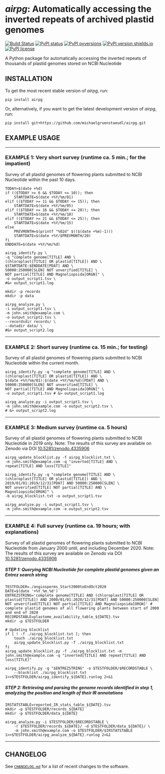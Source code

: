 *airpg*: Automatically accessing the inverted repeats of archived plastid genomes
=================================================================================

[![Build Status](https://travis-ci.com/michaelgruenstaeudl/airpg.svg?branch=master)](https://travis-ci.com/michaelgruenstaeudl/airpg)
[![PyPI status](https://img.shields.io/pypi/status/airpg.svg)](https://pypi.python.org/pypi/airpg/)
[![PyPI pyversions](https://img.shields.io/pypi/pyversions/airpg.svg)](https://pypi.python.org/pypi/airpg/)
[![PyPI version shields.io](https://img.shields.io/pypi/v/airpg.svg)](https://pypi.python.org/pypi/airpg/)
[![PyPI license](https://img.shields.io/pypi/l/airpg.svg)](https://pypi.python.org/pypi/airpg/)

A Python package for automatically accessing the inverted repeats of thousands of plastid genomes stored on NCBI Nucleotide

## INSTALLATION
To get the most recent stable version of *airpg*, run:

    pip install airpg

Or, alternatively, if you want to get the latest development version of *airpg*, run:

    pip install git+https://github.com/michaelgruenstaeudl/airpg.git


## EXAMPLE USAGE

---------------------------------------------------------------------------------------------------------------------------

### EXAMPLE 1: Very short survey (runtime ca. 5 min.; for the impatient)
Survey of all plastid genomes of flowering plants submitted to NCBI Nucleotide within the past 10 days.
```
TODAY=$(date +%d)
if (($TODAY >= 6 && $TODAY <= 10)); then
    STARTDATE=$(date +%Y/%m/01)
elif (($TODAY >= 11 && $TODAY <= 15)); then
    STARTDATE=$(date +%Y/%m/05)
elif (($TODAY >= 16 && $TODAY <= 20)); then
    STARTDATE=$(date +%Y/%m/10)
elif (($TODAY >= 21 && $TODAY <= 25)); then
    STARTDATE=$(date +%Y/%m/15)
else
    PREVMONTH=$(printf "%02d" $(($(date +%m)-1)))
    STARTDATE=$(date +%Y/$PREVMONTH/20)
fi
ENDDATE=$(date +%Y/%m/%d)

airpg_identify.py \
-q "complete genome[TITLE] AND \
(chloroplast[TITLE] OR plastid[TITLE]) AND \
$STARTDATE:$ENDDATE[PDAT] AND \
50000:250000[SLEN] NOT unverified[TITLE] \
NOT partial[TITLE] AND Magnoliopsida[ORGN]" \
-o output_script1.tsv \
#&> output_script1.log

mkdir -p records
mkdir -p data

airpg_analyze.py \
-i output_script1.tsv \
-m john.smith@example.com \
-o output_script2.tsv \
--recordsdir records/ \
--datadir data/ \
#&> output_script2.log
```

---------------------------------------------------------------------------------------------------------------------------

### EXAMPLE 2: Short survey (runtime ca. 15 min.; for testing)
Survey of all plastid genomes of flowering plants submitted to NCBI Nucleotide within the current month.
```
airpg_identify.py -q "complete genome[TITLE] AND \
(chloroplast[TITLE] OR plastid[TITLE]) AND \
$(date +%Y/%m/01):$(date +%Y/%m/%d)[PDAT] AND \
50000:250000[SLEN] NOT unverified[TITLE] \
NOT partial[TITLE] AND Magnoliopsida[ORGN]" \
-o output_script1.tsv # &> output_script1.log

airpg_analyze.py -i output_script1.tsv \
-m john.smith@example.com -o output_script2.tsv \
# &> output_script2.log
```

---------------------------------------------------------------------------------------------------------------------------

### EXAMPLE 3: Medium survey (runtime ca. 5 hours)
Survey of all plastid genomes of flowering plants submitted to NCBI Nucleotide in 2019 only. Note: The results of this survey are available on Zenodo via DOI [10.5281/zenodo.4335906](https://zenodo.org/record/4335906)
```
airpg_update_blocklist.py -f airpg_blocklist.txt \
-m john.smith@example.com -q "inverted[TITLE] AND \
repeat[TITLE] AND loss[TITLE]"

airpg_identify.py -q "complete genome[TITLE] AND \
(chloroplast[TITLE] OR plastid[TITLE]) AND \
2019/01/01:2019/12/31[PDAT] AND 50000:250000[SLEN] \
NOT unverified[TITLE] NOT partial[TITLE] AND \
Magnoliopsida[ORGN]" \
-b airpg_blocklist.txt -o output_script1.tsv

airpg_analyze.py -i output_script1.tsv \
-m john.smith@example.com -o output_script2.tsv
```

---------------------------------------------------------------------------------------------------------------------------

### EXAMPLE 4: Full survey (runtime ca. 19 hours; with explanations)
Survey of all plastid genomes of flowering plants submitted to NCBI Nucleotide from January 2000 until, and including December 2020. Note: The results of this survey are available on Zenodo via DOI [10.5281/zenodo.4335906](https://zenodo.org/record/4335906)

##### STEP 1: Querying NCBI Nucleotide for complete plastid genomes given an Entrez search string
```
TESTFOLDER=./angiosperms_Start2000toEndOct2020
DATE=$(date '+%Y_%m_%d')
ENTREZSTRING='complete genome[TITLE] AND (chloroplast[TITLE] OR plastid[TITLE]) AND 2000/01/01:2020/12/31[PDAT] AND 50000:250000[SLEN] NOT unverified[TITLE] NOT partial[TITLE] AND Magnoliopsida[ORGN]' # complete plastid genomes of all flowering plants between start of 2000 and end of 2020
RECORDSTABLE=plastome_availability_table_${DATE}.tsv
mkdir -p $TESTFOLDER

# Updating blocklist
if [ ! -f ./airpg_blocklist.txt ]; then
    touch ./airpg_blocklist.txt
    airpg_update_blocklist.py -f ./airpg_blocklist.txt
fi
airpg_update_blocklist.py -f ./airpg_blocklist.txt -m john.smith@example.com -q "inverted[TITLE] AND repeat[TITLE] AND loss[TITLE]"

airpg_identify.py -q "$ENTREZSTRING" -o $TESTFOLDER/$RECORDSTABLE \
    --blocklist ./airpg_blocklist.txt 1>>$TESTFOLDER/airpg_identify_${DATE}.runlog 2>&1
```

##### STEP 2: Retrieving and parsing the genome records identified in step 1, analyzing the position and length of their IR annotations
```
IRSTATSTABLE=reported_IR_stats_table_${DATE}.tsv
mkdir -p $TESTFOLDER/records_${DATE}
mkdir -p $TESTFOLDER/data_${DATE}

airpg_analyze.py -i $TESTFOLDER/$RECORDSTABLE \
    -r $TESTFOLDER/records_${DATE}/ -d $TESTFOLDER/data_${DATE}/ \
    -m john.smith@example.com -o $TESTFOLDER/$IRSTATSTABLE 1>>$TESTFOLDER/airpg_analyze_${DATE}.runlog 2>&1
```

---------------------------------------------------------------------------------------------------------------------------

<!--
## PACKAGING INSTRUCTIONS
```
#pip install .  ## For local testing

python3 -m build
python3 -m twine upload --repository testpypi dist/*
python3 -m pip install --index-url https://test.pypi.org/simple/ --no-deps airpg

python3 -m twine upload dist/*
python3 -m pip install airpg
```
-->

## CHANGELOG
See [`CHANGELOG.md`](CHANGELOG.md) for a list of recent changes to the software.
